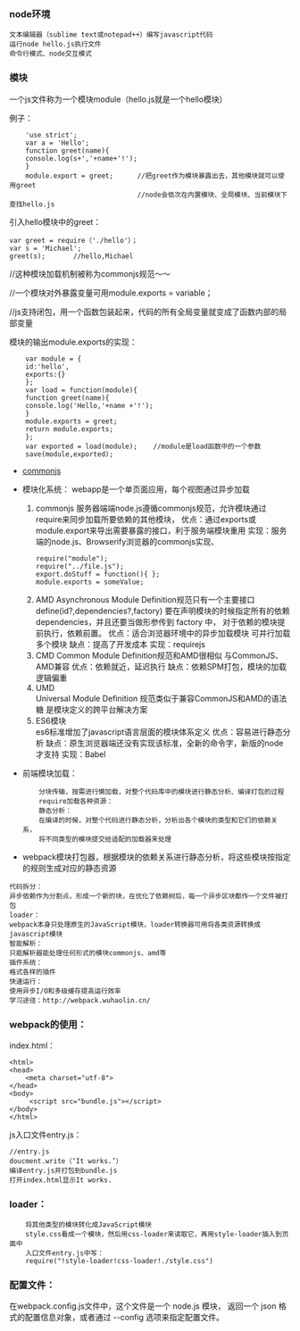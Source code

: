 ### node环境
```
文本编辑器（sublime text或notepad++）编写javascript代码
运行node hello.js执行文件
命令行模式、node交互模式
```
### 模块
一个js文件称为一个模块module（hello.js就是一个hello模块）

例子：
```
    'use strict';
    var a = 'Hello';
    function greet(name){
    console.log(s+','+name+'!');
    }
    module.export = greet;		//把greet作为模块暴露出去，其他模块就可以使用greet
                                //node会依次在内置模块、全局模块、当前模块下查找hello.js
```
引入hello模块中的greet：
```
var greet = require（'./hello'）；
var s = 'Michael';
greet(s);		//hello,Michael
```
//这种模块加载机制被称为commonjs规范～～

//一个模块对外暴露变量可用module.exports = variable；

//js支持闭包，用一个函数包装起来，代码的所有全局变量就变成了函数内部的局部变量

模块的输出module.exports的实现：
```
    var module = {
    id:'hello',
    exports:{}
    };
    var load = function(module){
    function greet(name){
    console.log('Hello,'+name +'!');
    }
    module.exports = greet;
    return module.exports;
    };
    var exported = load(module);	//module是load函数中的一个参数
    save(module,exported);
```
- [commonjs](https://zhaoda.net/webpack-handbook/commonjs.html)

- 模块化系统：
webapp是一个单页面应用，每个视图通过异步加载
    1. commonjs
        服务器端端node.js遵循commonjs规范，允许模块通过require来同步加载所要依赖的其他模块，
        优点：通过exports或module.export来导出需要暴露的接口，利于服务端模块重用
        实现：服务端的node.js、Browserify浏览器的commonjs实现、
        ```
        require("module");
        require("../file.js");
        export.doStuff = function(){ };
        module.exports = someValue;
        ```
    2. AMD
        Asynchronous Module Definition规范只有一个主要接口define(id?,dependencies?,factory)
        要在声明模块的时候指定所有的依赖dependencies，并且还要当做形参传到 factory 中，
        对于依赖的模块提前执行，依赖前置。
        优点：适合浏览器环境中的异步加载模块 可并行加载多个模块
        缺点：提高了开发成本
        实现：requirejs
    3. CMD
        Common Module Definition规范和AMD很相似 与CommonJS、AMD兼容
        优点：依赖就近，延迟执行
        缺点：依赖SPM打包，模块的加载逻辑偏重
    4. UMD	
        Universal Module Definition 规范类似于兼容CommonJS和AMD的语法糖 
        是模块定义的跨平台解决方案
    5. ES6模块	
        es6标准增加了javascript语言层面的模块体系定义
        优点：容易进行静态分析
        缺点：原生浏览器端还没有实现该标准，全新的命令字，新版的node才支持
        实现：Babel
- 前端模块加载：
    ```
        分块传输，按需进行懒加载，对整个代码库中的模块进行静态分析、编译打包的过程
        require加载各种资源：
        静态分析：
        在编译的时候，对整个代码进行静态分析，分析出各个模块的类型和它们的依赖关系，
        将不同类型的模块提交给适配的加载器来处理
    ```
- webpack模块打包器，根据模块的依赖关系进行静态分析，将这些模块按指定的规则生成对应的静态资源
```
代码拆分：
异步依赖作为分割点，形成一个新的块，在优化了依赖树后，每一个异步区块都作一个文件被打包
loader：
webpack本身只处理原生的JavaScript模块，loader转换器可用将各类资源转换成javascript模块
智能解析：
只能解析器能处理任何形式的模块commonjs、amd等
插件系统：
格式各样的插件
快速运行：
使用异步I/O和多级缓存提高运行效率
学习途径：http://webpack.wuhaolin.cn/
```
### webpack的使用：
index.html：
```
<html>
<head>
  	<meta charset="utf-8">
</head>
<body>
 	 <script src="bundle.js"></script>
</body>
</html>
```

js入口文件entry.js：
```
//entry.js
doucment.write（‘It works.’）
编译entry.js并打包到bundle.js
打开index.html显示It works.
```
### loader：
```
    将其他类型的模块转化成JavaScript模块
    style.css看成一个模块，然后用css-loader来读取它，再用style-loader插入到页面中
    入口文件entry.js中写：
    require("!style-loader!css-loader!./style.css")
```
### 配置文件：
在webpack.config.js文件中，这个文件是一个 node.js 模块，
返回一个 json 格式的配置信息对象，或者通过 --config 选项来指定配置文件。

